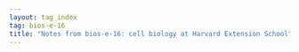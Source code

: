 ```yaml
---
layout: tag_index
tag: bios-e-16
title: "Notes from bios-e-16: cell biology at Harvard Extension School"
---
```



